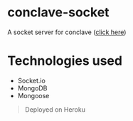 # conclave-socket
A socket server for conclave ([click here](https://conclave-x.netlify.app/))

# Technologies used
- Socket.io
- MongoDB
- Mongoose

>Deployed on Heroku
